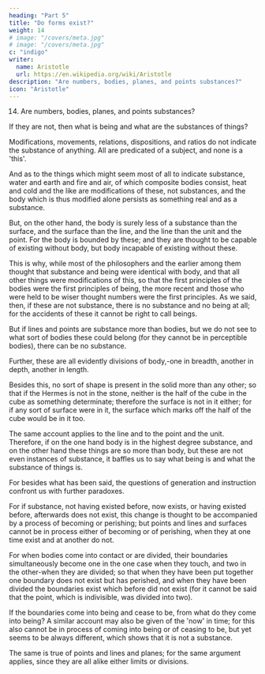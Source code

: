 ```yaml
---
heading: "Part 5"
title: "Do forms exist?"
weight: 14
# image: "/covers/meta.jpg"
# image: "/covers/meta.jpg"
c: "indigo"
writer:
  name: Aristotle 
  url: https://en.wikipedia.org/wiki/Aristotle
description: "Are numbers, bodies, planes, and points substances?"
icon: "Aristotle"
---
```




14. Are numbers, bodies, planes, and points substances? 

If they are not, then what is being and what are the substances of things? 

Modifications, movements, relations, dispositions, and ratios do not indicate the substance of anything. All are predicated of a subject, and none is a 'this'. 

And as to the things which might seem most of all to indicate substance, water and earth and fire and air, of which composite bodies consist, heat and cold and the like are modifications of these, not substances, and the body which is thus modified alone persists as something real and as a substance. 

But, on the other hand, the body is surely less of a substance than the surface, and the surface than the line, and the line than the unit and the point. For the body is bounded by these; and they are thought to be capable of existing without body, but body incapable of existing without these. 

This is why, while most of the philosophers and the earlier among them thought that substance and being were identical with body, and that all other things were modifications of this, so that the first principles of the bodies were the first principles of being, the more recent and those who were held to be wiser thought numbers were the first principles. As we said, then, if these are not substance, there is no substance and no being at all; for the accidents of these it cannot be right to call beings.

But if lines and points are substance more than bodies, but we do not see to what sort of bodies these could belong (for they cannot be in perceptible bodies), there can be no substance.

Further, these are all evidently divisions of body,-one in breadth, another in depth, another in length.

Besides this, no sort of shape is present in the solid more than any other; so that if the Hermes is not in the stone, neither is the half of the cube in the cube as something determinate; therefore the surface is not in it either; for if any sort of surface were in it, the surface which marks off the half of the cube would be in it too. 

The same account applies to the line and to the point and the unit. Therefore, if on the one hand body is in the highest degree substance, and on the other hand these things are so more than body, but these are not even instances of substance, it baffles us to say what being is and what the substance of things is.

For besides what has been said, the questions of generation and instruction confront us with further paradoxes. 

For if substance, not having existed before, now exists, or having existed before, afterwards does not exist, this change is thought to be accompanied by a process of becoming or perishing; but points and lines and surfaces cannot be in process either of becoming or of perishing, when they at one time exist and at another do not. 

For when bodies come into contact or are divided, their boundaries simultaneously become one in the one case when they touch, and two in the other-when they are divided; so that when they have been put together one boundary does not exist but has perished, and when they have been divided the boundaries exist which before did not exist (for it cannot be said that the point, which is indivisible, was divided into two). 

If the boundaries come into being and cease to be, from what do they come into being? A similar account may also be given of the 'now' in time; for this also cannot be in process of coming into being or of ceasing to be, but yet seems to be always different, which shows that it is not a substance. 

The same is true of points and lines and planes; for the same argument applies, since they are all alike either limits or divisions.
